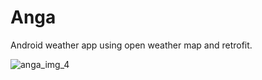 # Anga
Android weather app using open weather map and retrofit.

![anga_img_4](https://user-images.githubusercontent.com/51449859/83532700-49304900-a4f7-11ea-9552-522e939e8c9a.png)
